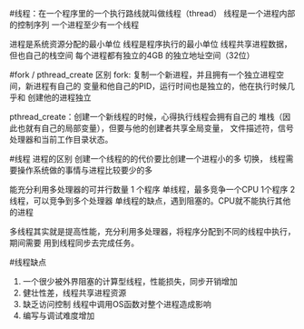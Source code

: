 #线程：在一个程序里的一个执行路线就叫做线程（thread）
      线程是一个进程内部的控制序列
      一个进程至少有一个线程

进程是系统资源分配的最小单位
线程是程序执行的最小单位
线程共享进程数据，但也自己的栈空间
每个进程都有独立的4GB 的独立地址空间（32位）

#fork  /  pthread_create 区别
fork: 复制一个新进程，并且拥有一个独立进程空间，新进程有自己的
      变量和他自己的PID，运行时间也是独立的，他在执行时候几乎和
      创建他的进程独立

pthread_create：创建一个新线程的时候，心得执行线程会拥有自己的
堆栈（因此也就有自己的局部变量），但要与他的创建者共享全局变量，
文件描述符，信号处理器和当前工作目录状态。

#线程 进程的区别
创建一个线程的的代价要比创建一个进程小的多
切换， 线程需要操作系统做的事情与进程比较要少的多

能充分利用多处理器的可并行数量
1 个程序 单线程，最多竞争一个CPU
1个程序  2线程，可以竞争到多个处理器
单线程的缺点，遇到阻塞的。CPU就不能执行其他的进程

多线程其实就是提高性能，充分利用多处理器，将程序分配到不同的线程中执行，期间需要
用到线程同步去完成任务。

#线程缺点
1. 一个很少被外界阻塞的计算型线程，性能损失，同步开销增加
2. 健壮性差，线程共享进程资源
3. 缺乏访问控制  线程中调用OS函数对整个进程造成影响
4. 编写与调试难度增加







